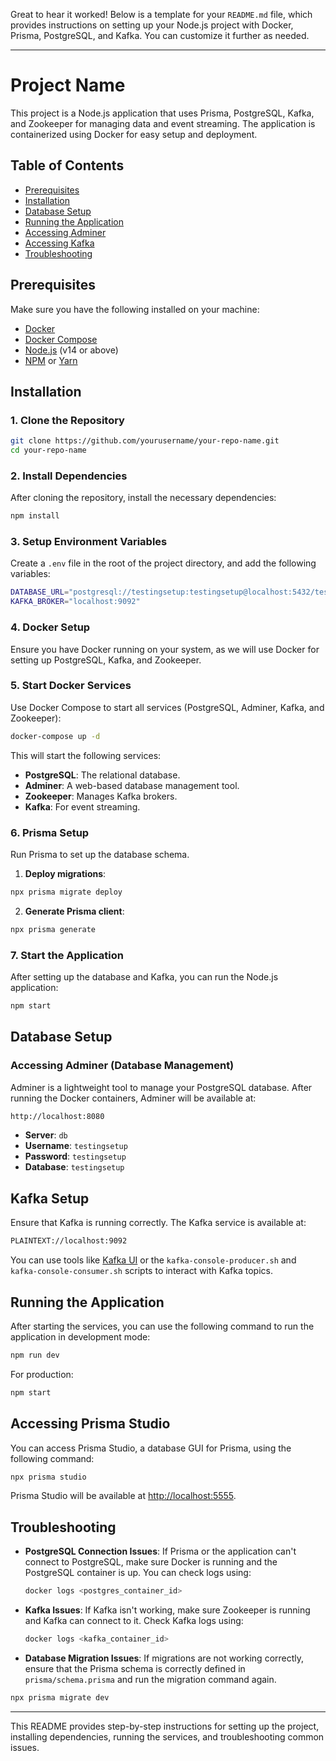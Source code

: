 Great to hear it worked! Below is a template for your `README.md` file, which provides instructions on setting up your Node.js project with Docker, Prisma, PostgreSQL, and Kafka. You can customize it further as needed.

---

# Project Name

This project is a Node.js application that uses Prisma, PostgreSQL, Kafka, and Zookeeper for managing data and event streaming. The application is containerized using Docker for easy setup and deployment.

## Table of Contents

- [Prerequisites](#prerequisites)
- [Installation](#installation)
- [Database Setup](#database-setup)
- [Running the Application](#running-the-application)
- [Accessing Adminer](#accessing-adminer)
- [Accessing Kafka](#accessing-kafka)
- [Troubleshooting](#troubleshooting)

## Prerequisites

Make sure you have the following installed on your machine:

- [Docker](https://www.docker.com/products/docker-desktop)
- [Docker Compose](https://docs.docker.com/compose/install/)
- [Node.js](https://nodejs.org/) (v14 or above)
- [NPM](https://www.npmjs.com/) or [Yarn](https://yarnpkg.com/)

## Installation

### 1. Clone the Repository

```bash
git clone https://github.com/yourusername/your-repo-name.git
cd your-repo-name
```

### 2. Install Dependencies

After cloning the repository, install the necessary dependencies:

```bash
npm install
```

### 3. Setup Environment Variables

Create a `.env` file in the root of the project directory, and add the following variables:

```bash
DATABASE_URL="postgresql://testingsetup:testingsetup@localhost:5432/testingsetup"
KAFKA_BROKER="localhost:9092"
```

### 4. Docker Setup

Ensure you have Docker running on your system, as we will use Docker for setting up PostgreSQL, Kafka, and Zookeeper.

### 5. Start Docker Services

Use Docker Compose to start all services (PostgreSQL, Adminer, Kafka, and Zookeeper):

```bash
docker-compose up -d
```

This will start the following services:

- **PostgreSQL**: The relational database.
- **Adminer**: A web-based database management tool.
- **Zookeeper**: Manages Kafka brokers.
- **Kafka**: For event streaming.

### 6. Prisma Setup

Run Prisma to set up the database schema.

1. **Deploy migrations**:

```bash
npx prisma migrate deploy
```

2. **Generate Prisma client**:

```bash
npx prisma generate
```

### 7. Start the Application

After setting up the database and Kafka, you can run the Node.js application:

```bash
npm start
```

## Database Setup

### Accessing Adminer (Database Management)

Adminer is a lightweight tool to manage your PostgreSQL database. After running the Docker containers, Adminer will be available at:

```bash
http://localhost:8080
```

- **Server**: `db`
- **Username**: `testingsetup`
- **Password**: `testingsetup`
- **Database**: `testingsetup`

## Kafka Setup

Ensure that Kafka is running correctly. The Kafka service is available at:

```bash
PLAINTEXT://localhost:9092
```

You can use tools like [Kafka UI](https://github.com/provectus/kafka-ui) or the `kafka-console-producer.sh` and `kafka-console-consumer.sh` scripts to interact with Kafka topics.

## Running the Application

After starting the services, you can use the following command to run the application in development mode:

```bash
npm run dev
```

For production:

```bash
npm start
```

## Accessing Prisma Studio

You can access Prisma Studio, a database GUI for Prisma, using the following command:

```bash
npx prisma studio
```

Prisma Studio will be available at [http://localhost:5555](http://localhost:5555).

## Troubleshooting

- **PostgreSQL Connection Issues**: If Prisma or the application can't connect to PostgreSQL, make sure Docker is running and the PostgreSQL container is up. You can check logs using:

  ```bash
  docker logs <postgres_container_id>
  ```

- **Kafka Issues**: If Kafka isn't working, make sure Zookeeper is running and Kafka can connect to it. Check Kafka logs using:

  ```bash
  docker logs <kafka_container_id>
  ```

- **Database Migration Issues**: If migrations are not working correctly, ensure that the Prisma schema is correctly defined in `prisma/schema.prisma` and run the migration command again.

```bash
npx prisma migrate dev
```

---

This README provides step-by-step instructions for setting up the project, installing dependencies, running the services, and troubleshooting common issues.
